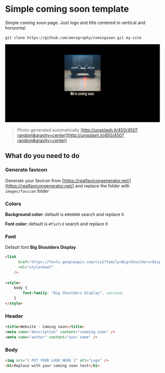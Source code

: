 # Simple coming soon template

Simple coming soon page. Just logo and title centered in vertical and horizontal.

`git clone https://github.com/amrography/comingsoon.git my-site`

!['./screenshot.png'](screenshot.png)
> Photo generated automatically [http://unsplash.it/450/450?random&gravity=center](http://unsplash.it/450/450?random&gravity=center)

## What do you need to do

### Generate favicon

Generate your favicon from [https://realfavicongenerator.net/](https://realfavicongenerator.net/) and replace the folder with `images/favicon` folder

### Colors

**Background color:** default is `#000000` search and replace it

**Font color:** default is `#f1e7cd` search and replace it

### Font

Default font **Big Shoulders Display**

```html
<link
      href="https://fonts.googleapis.com/css2?family=Big+Shoulders+Display:wght@300;400;500;600&display=swap"
      rel="stylesheet"
    />

<style>
    body {
        font-family: "Big Shoulders Display", cursive;
    }
</style>
```

### Header

```html
<title>Website - Coming soon</title>
<meta name="description" content="cooming soon" />
<meta name="author" content="your name" />
```

### Body

```html
<img src="{ PUT YOUR LOGO HERE }" alt="Logo" />
<h1>Replace with your coming soon text</h1>
```
